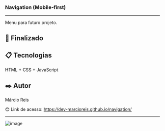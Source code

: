 ### Navigation (Mobile-first)

---

Menu para futuro projeto.

## 🚀 Finalizado

## 📋 Tecnologias
HTML + CSS + JavaScript

## ✒️ Autor
Márcio Reis

😊 Link de acesso: https://dev-marcioreis.github.io/navigation/

---
![image](https://user-images.githubusercontent.com/122680054/235663862-b4258907-c6d7-4ee7-8864-130a3408a44e.png)
